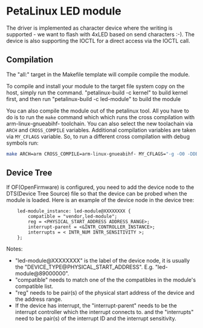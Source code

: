 # PetaLinux LED module

The driver is implemented as character device where the writing is supported - we want to flash with 4xLED based on send characters :-).
The device is also supporting the IOCTL for a direct access via the IOCTL call.

## Compilation

The "all:" target in the Makefile template will compile compile the module.

To compile and install your module to the target file system copy on the host,
simply run the command.
    "petalinux-build -c kernel" to build kernel first, and then run
    "petalinux-build -c led-module" to build the module

You can also compile the module out of the petalinux tool. All you have to do is to run the `make` command which
which runs the cross compilation with arm-linux-gnueabihf- toolchain. You can also select the new toolachain via `ARCH` and `CROSS_COMPILE`
variables. Additional compilation variables are taken via `MY_CFLAGS` variable. So, to run a different cross compilation with debug symbols run:

```bash
make ARCH=arm CROSS_COMPILE=arm-linux-gnueabihf- MY_CFLAGS="-g -O0 -DDEBUG"
```

## Device Tree

If OF(OpenFirmware) is configured, you need to add the device node to the
DTS(Device Tree Source) file so that the device can be probed when the module is
loaded. Here is an example of the device node in the device tree:

```
	led-module_instance: led-module@XXXXXXXX {
		compatible = "vendor,led-module";
		reg = <PHYSICAL_START_ADDRESS ADDRESS_RANGE>;
		interrupt-parent = <&INTR_CONTROLLER_INSTANCE>;
		interrupts = < INTR_NUM INTR_SENSITIVITY >;
	};
```

Notes:
 * "led-module@XXXXXXXX" is the label of the device node, it is usually the "DEVICE_TYPE@PHYSICAL_START_ADDRESS". E.g. "led-module@89000000".
 * "compatible" needs to match one of the the compatibles in the module's compatible list.
 * "reg" needs to be pair(s) of the physical start address of the device and the address range.
 * If the device has interrupt, the "interrupt-parent" needs to be the interrupt controller which the interrupt connects to. and the "interrupts" need to be pair(s) of the interrupt ID and the interrupt sensitivity.
